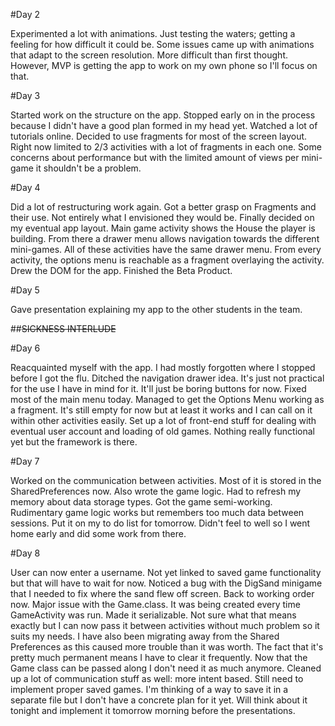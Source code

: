 #Day 2

Experimented a lot with animations. Just testing the waters; getting a feeling for how difficult it could be. Some issues came up with animations that adapt to the screen resolution. More difficult than first thought. However, MVP is getting the app to work on my own phone so I'll focus on that.

#Day 3

Started work on the structure on the app. Stopped early on in the process because I didn't have a good plan formed in my head yet. Watched a lot of tutorials online. Decided to use fragments for most of the screen layout. Right now limited to 2/3 activities with a lot of fragments in each one. Some concerns about performance but with the limited amount of views per mini-game it shouldn't be a problem. 

#Day 4

Did a lot of restructuring work again. Got a better grasp on Fragments and their use. Not entirely what I envisioned they would be. Finally decided on my eventual app layout. Main game activity shows the House the player is building. From there a drawer menu allows navigation towards the different mini-games. All of these activities have the same drawer menu. From every activity, the options menu is reachable as a fragment overlaying the activity. Drew the DOM for the app. Finished the Beta Product. 

#Day 5

Gave presentation explaining my app to the other students in the team.

##~~SICKNESS INTERLUDE~~

#Day 6

Reacquainted myself with the app. I had mostly forgotten where I stopped before I got the flu. Ditched the navigation drawer idea. It's just not practical for the use I have in mind for it. It'll just be boring buttons for now. Fixed most of the main menu today. Managed to get the Options Menu working as a fragment. It's still empty for now but at least it works and I can call on it within other activities easily. Set up a lot of front-end stuff for dealing with eventual user account and loading of old games. Nothing really functional yet but the framework is there.

#Day 7

Worked on the communication between activities. Most of it is stored in the SharedPreferences now. Also wrote the game logic. Had to refresh my memory about data storage types. Got the game semi-working. Rudimentary game logic works but remembers too much data between sessions. Put it on my to do list for tomorrow. Didn't feel to well so I went home early and did some work from there.

#Day 8

User can now enter a username. Not yet linked to saved game functionality but that will have to wait for now. Noticed a bug with the DigSand minigame that I needed to fix where the sand flew off screen. Back to working order now. Major issue with the Game.class. It was being created every time GameActivity was run. Made it serializable. Not sure what that means exactly but I can now pass it between activities without much problem so it suits my needs. I have also been migrating away from the Shared Preferences as this caused more trouble than it was worth. The fact that it's pretty much permanent means I have to clear it frequently. Now that the Game class can be passed along I don't need it as much anymore. Cleaned up a lot of communication stuff as well: more intent based. Still need to implement proper saved games. I'm thinking of a way to save it in a separate file but I don't have a concrete plan for it yet. Will think about it tonight and implement it tomorrow morning before the presentations.